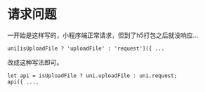 # 请求问题

一开始是这样写的，小程序端正常请求，但到了h5打包之后就没响应...

```
uni[isUploadFile ? 'uploadFile' : 'request']({ ...
```

改成这种写法即可。

```
let api = isUploadFile ? uni.uploadFile : uni.request;
api({ ....
```